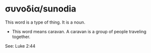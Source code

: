# συνοδία/sunodia
This word is a type of thing. It is a noun. 

* This word means caravan. A caravan is a group of people traveling together.

See: Luke 2:44
